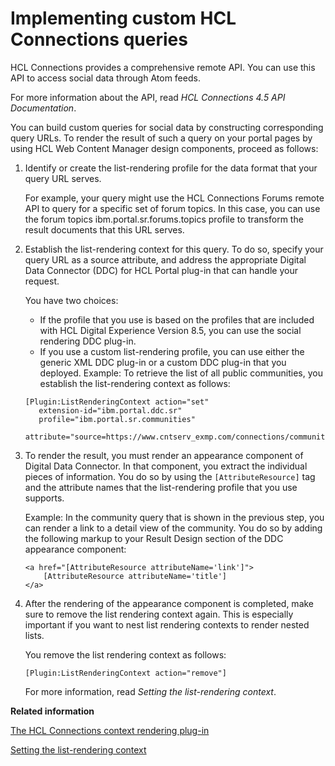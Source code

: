 # Implementing custom HCL Connections queries

HCL Connections provides a comprehensive remote API. You can use this API to access social data through Atom feeds.

For more information about the API, read *HCL Connections 4.5 API Documentation*.

You can build custom queries for social data by constructing corresponding query URLs. To render the result of such a query on your portal pages by using HCL Web Content Manager design components, proceed as follows:

1.  Identify or create the list-rendering profile for the data format that your query URL serves.

    For example, your query might use the HCL Connections Forums remote API to query for a specific set of forum topics. In this case, you can use the forum topics ibm.portal.sr.forums.topics profile to transform the result documents that this URL serves.

2.  Establish the list-rendering context for this query. To do so, specify your query URL as a source attribute, and address the appropriate Digital Data Connector \(DDC\) for HCL Portal plug-in that can handle your request.

    You have two choices:

    -   If the profile that you use is based on the profiles that are included with HCL Digital Experience Version 8.5, you can use the social rendering DDC plug-in.
    -   If you use a custom list-rendering profile, you can use either the generic XML DDC plug-in or a custom DDC plug-in that you deployed.
    Example: To retrieve the list of all public communities, you establish the list-rendering context as follows:

    ```
    [Plugin:ListRenderingContext action="set" 
       extension-id="ibm.portal.ddc.sr" 
       profile="ibm.portal.sr.communities" 
       attribute="source=https://www.cntserv_exmp.com/connections/communities/service/atom/catalog/public"]
    ```

3.  To render the result, you must render an appearance component of Digital Data Connector. In that component, you extract the individual pieces of information. You do so by using the `[AttributeResource]` tag and the attribute names that the list-rendering profile that you use supports.

    Example: In the community query that is shown in the previous step, you can render a link to a detail view of the community. You do so by adding the following markup to your Result Design section of the DDC appearance component:

    ```
    <a href="[AttributeResource attributeName='link']">
        [AttributeResource attributeName='title']
    </a>
    
    ```

4.  After the rendering of the appearance component is completed, make sure to remove the list rendering context again. This is especially important if you want to nest list rendering contexts to render nested lists.

    You remove the list rendering context as follows:

    ```
    [Plugin:ListRenderingContext action="remove"]
    ```

    For more information, read *Setting the list-rendering context*.



**Related information**  


[The HCL Connections context rendering plug-in](https://help.hcltechsw.com/digital-experience/8.5/panel_help/soc_rendr_conn_context_plgn.html)

[Setting the list-rendering context](https://help.hcltechsw.com/digital-experience/8.5/panel_help/plrf_list_render_context.html)

